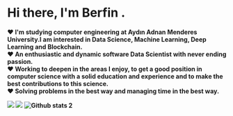 <h1> Hi there, I'm <b> Berfin <b> . </h1>
<div size='20px'> ❤️ I'm studying computer engineering at Aydın Adnan Menderes University.I am interested in Data Science, Machine Learning, Deep Learning and Blockchain. </div>
<div size='20px'> ❤️ An enthusiastic and dynamic software Data Scientist with never ending passion.  </div>
<div size='20px'> ❤️ Working to deepen in the areas I enjoy, to get a good position in computer science with a solid education and experience and to make the best contributions to this science. </div> 
<div size='20px'> ❤️ Solving problems in the best way and managing time in the best way. </div>

<!--
**berfin-t/berfin-t** is a ✨ _special_ ✨ repository because its `README.md` (this file) appears on your GitHub profile.

Here are some ideas to get you started:

- 🔭 I’m currently working on Data Analysis, Machine Leraning and Deep Learning. 
- 🌱 I’m currently learning Blockchain and C# Language.
-->

[![](https://img.shields.io/badge/medium-%2312100E.svg?&style=for-the-badge&logo=medium&logoColor=white)](https://medium.com/@tekberfin)
[![](https://img.shields.io/badge/GlobalAIHub-%2312100E.svg?&style=for-the-badge&logo=globalaihub&logoColor=blue)](https://globalaihub.com/?ref=BerfinTek)
![Github stats 2](https://github-readme-stats.vercel.app/api?username=berfin-t&show_icons=true&theme=radical)
